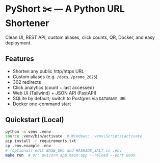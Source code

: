 # PyShort ✂️ — A Python URL Shortener

Clean UI, REST API, custom aliases, click counts, QR, Docker, and easy deployment.

## Features
- Shorten any public http/https URL
- Custom aliases (e.g. `/docs`, `/promo_2025`)
- 302 redirects
- Click analytics (count + last accessed)
- Web UI (Tailwind) + JSON API (FastAPI)
- SQLite by default; switch to Postgres via `DATABASE_URL`
- Docker one-command start

## Quickstart (Local)

```bash
python -m venv .venv
source .venv/bin/activate  # Windows: .venv\Scripts\activate
pip install -r requirements.txt
cp .env.example .env
# (optional) edit BASE_URL and HASHIDS_SALT in .env
make run  # or: uvicorn app.main:app --reload --port 8000
